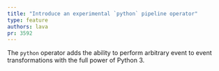```yaml
---
title: "Introduce an experimental `python` pipeline operator"
type: feature
authors: lava
pr: 3592
---
```


The `python` operator adds the ability to perform arbitrary event to event
transformations with the full power of Python 3.
